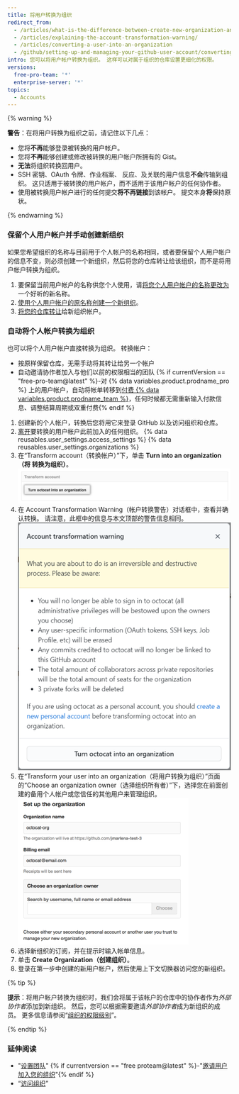 ```yaml
---
title: 将用户转换为组织
redirect_from:
  - /articles/what-is-the-difference-between-create-new-organization-and-turn-account-into-an-organization/
  - /articles/explaining-the-account-transformation-warning/
  - /articles/converting-a-user-into-an-organization
  - /github/setting-up-and-managing-your-github-user-account/converting-a-user-into-an-organization
intro: 您可以将用户帐户转换为组织。 这样可以对属于组织的仓库设置更细化的权限。
versions:
  free-pro-team: '*'
  enterprise-server: '*'
topics:
  - Accounts
---
```


{% warning %}

**警告**：在将用户转换为组织之前，请记住以下几点：

 - 您将**不再**能够登录被转换的用户帐户。
 - 您将**不再**能够创建或修改被转换的用户帐户所拥有的 Gist。
 - **无法**将组织转换回用户。
 - SSH 密钥、OAuth 令牌、作业档案、 反应、及关联的用户信息**不会**传输到组织。 这只适用于被转换的用户帐户，而不适用于该用户帐户的任何协作者。
 - 使用被转换用户帐户进行的任何提交**将不再链接**到该帐户。 提交本身**将**保持原状。

{% endwarning %}

### 保留个人用户帐户并手动创建新组织

如果您希望组织的名称与目前用于个人帐户的名称相同，或者要保留个人用户帐户的信息不变，则必须创建一个新组织，然后将您的仓库转让给该组织，而不是将用户帐户转换为组织。

1. 要保留当前用户帐户的名称供您个人使用，请[将您个人用户帐户的名称更改为](/articles/changing-your-github-username)一个好听的新名称。
2. [使用个人用户帐户的原名称创建一个新组织](/articles/creating-a-new-organization-from-scratch)。
3. [将您的仓库转让](/articles/transferring-a-repository)给新组织帐户。

### 自动将个人帐户转换为组织

也可以将个人用户帐户直接转换为组织。 转换帐户：
 - 按原样保留仓库，无需手动将其转让给另一个帐户
 - 自动邀请协作者加入与他们以前的权限相当的团队
 {% if currentVersion == "free-pro-team@latest" %}-对 {% data variables.product.prodname_pro %} 上的用户帐户，自动将帐单转移到[付费 {% data variables.product.prodname_team %}](/articles/about-billing-for-github-accounts)，任何时候都无需重新输入付款信息、调整结算周期或双重付费{% endif %}

1. 创建新的个人帐户，转换后您将用它来登录 GitHub 以及访问组织和仓库。
2.  [离开](/articles/removing-yourself-from-an-organization)要转换的用户帐户此前加入的任何组织。
{% data reusables.user_settings.access_settings %}
{% data reusables.user_settings.organizations %}
5. 在“Transform account（转换帐户）”下，单击 **Turn <username> into an organization（将 <username> 转换为组织）**。 ![组织转换按钮](/assets/images/help/settings/convert-to-organization.png)
6. 在 Account Transformation Warning（帐户转换警告）对话框中，查看并确认转换。 请注意，此框中的信息与本文顶部的警告信息相同。 ![转换警告](/assets/images/help/organizations/organization-account-transformation-warning.png)
7. 在“Transform your user into an organization（将用户转换为组织）”页面的“Choose an organization owner（选择组织所有者）”下，选择您在前面创建的备用个人帐户或您信任的其他用户来管理组织。 ![添加组织所有者页面](/assets/images/help/organizations/organization-add-owner.png)
8. 选择新组织的订阅，并在提示时输入帐单信息。
9. 单击 **Create Organization（创建组织）**。
10. 登录在第一步中创建的新用户帐户，然后使用上下文切换器访问您的新组织。

{% tip %}

**提示**：将用户帐户转换为组织时，我们会将属于该帐户的仓库中的协作者作为*外部协作者*添加到新组织。 然后，您可以根据需要邀请*外部协作者*成为新组织的成员。 更多信息请参阅“[组织的权限级别](/organizations/managing-peoples-access-to-your-organization-with-roles/permission-levels-for-an-organization#outside-collaborators)”。

{% endtip %}

### 延伸阅读
- "[设置团队](/articles/setting-up-teams)"
{% if currentversion == "free proteam@latest" %}-"[邀请用户加入您的组织](/articles/inviting-users-to-join-your-organization)"{% endif %}
- “[访问组织](/articles/accessing-an-organization)”
